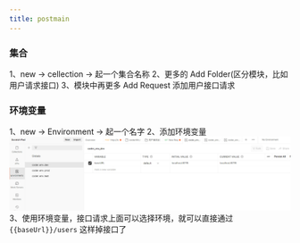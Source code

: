 ```yaml
---
title: postmain
---
```


### 集合
1、new -> cellection -> 起一个集合名称
2、更多的 Add Folder(区分模块，比如用户请求接口)
3、模块中再更多 Add Request 添加用户接口请求

### 环境变量
1、new -> Environment -> 起一个名字 
2、添加环境变量
![postman环境变量](../../static/img/2022-10-25_102353.jpg)
3、使用环境变量，接口请求上面可以选择环境，就可以直接通过 `{{baseUrl}}/users`  这样掉接口了